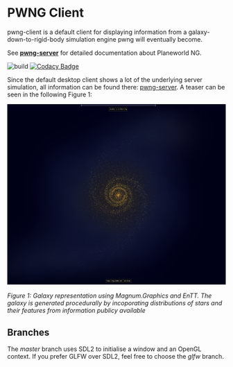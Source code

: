 # PWNG Client

pwng-client is a default client for displaying information from a galaxy-down-to-rigid-body simulation engine pwng will eventually become.

See **[pwng-server](https://github.com/planeworld/pwng-server)** for detailed documentation about Planeworld NG.

![build](https://github.com/planeworld/pwng-client/actions/workflows/ci.yml/badge.svg)
[![Codacy Badge](https://app.codacy.com/project/badge/Grade/8d8325f947844b9f86d0947d28b6692f)](https://www.codacy.com/gh/planeworld/pwng-client/dashboard?utm_source=github.com&amp;utm_medium=referral&amp;utm_content=planeworld/pwng-client&amp;utm_campaign=Badge_Grade)

Since the default desktop client shows a lot of the underlying server simulation, all information can be found there: [pwng-server](https://github.com/planeworld/pwng-server). A teaser can be seen in the following Figure 1:

![Very early galaxy representation](screenshots/galaxy_2021-12-16.png?raw=true)

*Figure 1: Galaxy representation using Magnum.Graphics and EnTT. The galaxy is generated procedurally by incoporating distributions of stars and their features from information publicy available*

## Branches

The *master* branch uses SDL2 to initialise a window and an OpenGL context. If you prefer GLFW over SDL2, feel free to choose the *glfw* branch.
